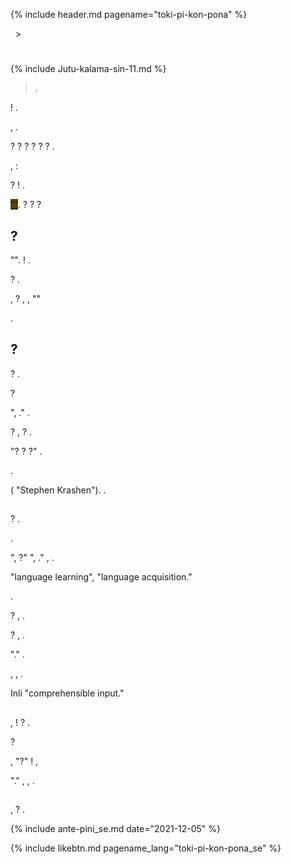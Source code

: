 {% include header.md pagename="toki-pi-kon-pona" %}



<span class="se">[<span style="background-color:#574500;"><i class='twa twa-house'></i></span>](https://joelthomastr.github.io/tokipona/README_se)&nbsp;&nbsp;>&nbsp;&nbsp;<i class='twa twa-page-facing-up'></i><i class='twa twa-backhand-index-pointing-down'></i></span>

# <span class="se"><i class='twa twa-speaking-head'></i><i class='twa twa-stop-button'></i><i class='twa twa-dashing-away'></i><i class='twa twa-thumbs-up'></i></span>

{% include Jutu-kalama-sin-11.md %}

> <span class="se"><i class='twa twa-speaker-low-volume'></i><i class='twa twa-wrapped-gift'></i><i class='twa twa-keycap'></i><i class='twa twa-raised-hand'></i><i class='twa twa-raised-hand'></i><i class='twa twa-index-pointing-up'></i><i class='twa twa-upwards-button'></i><i class='twa twa-backhand-index-pointing-left'></i><i class='twa twa-speaking-head'></i><i class='twa twa-fast-forward-button'></i><i class='twa twa-red-heart'></i><i class='twa twa-backhand-index-pointing-left'></i><i class="twa twa-minus-sign"></i><i class='twa twa-up-arrow'></i><i class='twa twa-upwards-button'></i><i class='twa twa-backhand-index-pointing-right'></i><i class='twa twa-flexed-biceps'></i><i class='twa twa-ear'></i><i class='twa twa-fast-forward-button'></i><i class='twa twa-speaking-head'></i><i class='twa twa-backhand-index-pointing-left'></i><i class='twa twa-round-pushpin'></i><i class='twa twa-framed-picture'></i><i class='twa twa-left-arrow-curving-right'></i><i class="twa twa-minus-sign"></i><i class='twa twa-page-facing-up'></i><i class='twa twa-backhand-index-pointing-down'></i><i class='twa twa-upwards-button'></i><i class='twa twa-backhand-index-pointing-right'></i><i class='twa twa-flexed-biceps'></i><i class='twa twa-eyes'></i><i class='twa twa-fast-forward-button'></i><i class='twa twa-framed-picture'></i><i class='twa twa-stop-button'></i><i class='twa twa-speaking-head'></i><i class='twa twa-backhand-index-pointing-left'></i><i class='twa twa-round-pushpin'></i><i class='twa twa-framed-picture'></i><i class='twa twa-left-arrow-curving-right'></i><i class='twa twa-backhand-index-pointing-down'></i><i class="twa twa-minus-sign"></i><i class='twa twa-backhand-index-pointing-left'></i><i class='twa twa-thumbs-up'></i><i class='twa twa-mouse-face'></i><i class='twa twa-fast-forward-button'></i><i class='twa twa-speaking-head'></i><i class='twa twa-collision'></i><i class='twa twa-backhand-index-pointing-left'></i>.</span>

<span class="se"><i class='twa twa-speaking-head'></i>! <i class='twa twa-backhand-index-pointing-left'></i><i class='twa twa-bust-in-silhouette'></i><i class='twa twa-input-symbols'></i><i class='twa twa-speaking-head'></i><i class='twa twa-plus-sign'></i><i class='twa twa-page-facing-up'></i><i class='twa twa-bow-and-arrow'></i><i class='twa twa-dashing-away'></i><i class='twa twa-two-hearts'></i><i class='twa twa-family'></i><i class='twa twa-down-arrow'></i><i class='twa twa-motorway'></i><i class='twa twa-input-symbols'></i><i class="twa twa-minus-sign"></i><i class='twa twa-backhand-index-pointing-left'></i><i class='twa twa-person-walking'></i><i class='twa twa-brain'></i><i class='twa twa-fast-forward-button'></i><i class='twa twa-speaking-head'></i><i class='twa twa-thumbs-up'></i><i class='twa twa-round-pushpin'></i><i class='twa twa-alarm-clock'></i><i class='twa twa-elephant'></i><i class="twa twa-minus-sign"></i><i class='twa twa-backhand-index-pointing-left'></i><i class='twa twa-unlocked'></i><i class='twa twa-fast-forward-button'></i><i class='twa twa-person-walking'></i><i class='twa twa-brain'></i><i class='twa twa-backhand-index-pointing-left'></i><i class='twa twa-round-pushpin'></i><i class='twa twa-alarm-clock'></i><i class='twa twa-hollow-red-circle'></i><i class='twa twa-chequered-flag'></i><i class='twa twa-raised-hand'></i><i class='twa twa-index-pointing-up'></i><i class='twa twa-yin-yang'></i><i class='twa twa-raised-hand'></i><i class='twa twa-victory-hand'></i><i class="twa twa-minus-sign"></i><i class='twa twa-backhand-index-pointing-left'></i><i class='twa twa-brain'></i><i class='twa twa-thumbs-up'></i><i class='twa twa-cross-mark'></i>.</span>

<span class="se"><i class='twa twa-speaking-head'></i><i class='twa twa-thumbs-up'></i><i class='twa twa-play-button'></i><i class='twa twa-thumbs-up'></i><i class='twa twa-left-arrow-curving-right'></i><i class='twa twa-backhand-index-pointing-left'></i><i class='twa twa-right-arrow-curving-left'></i><i class='twa twa-backhand-index-pointing-down'></i><i class="twa twa-division-sign"></i><i class='twa twa-backhand-index-pointing-left'></i><i class='twa twa-bust-in-silhouette'></i><i class='twa twa-stop-button'></i><i class='twa twa-shuffle-tracks-button'></i><i class='twa twa-speaking-head'></i><i class="twa twa-minus-sign"></i><i class='twa twa-shuffle-tracks-button'></i><i class='twa twa-speaking-head'></i><i class='twa twa-play-button'></i><i class='twa twa-backhand-index-pointing-down'></i><i class="twa twa-division-sign"></i><i class='twa twa-backhand-index-pointing-left'></i><i class='twa twa-eyes'></i><i class='twa twa-fast-forward-button'></i><i class='twa twa-page-facing-up'></i><i class='twa twa-keycap'></i><i class='twa twa-index-pointing-up'></i>, <i class='twa twa-backhand-index-pointing-left'></i><i class='twa twa-framed-picture'></i><i class='twa twa-fast-forward-button'></i><i class='twa twa-dashing-away'></i><i class='twa twa-stop-button'></i><i class='twa twa-page-facing-up'></i><i class='twa twa-keycap'></i><i class='twa twa-index-pointing-up'></i><i class='twa twa-round-pushpin'></i><i class='twa twa-page-facing-up'></i><i class='twa twa-keycap'></i><i class='twa twa-victory-hand'></i><i class='twa twa-wrench'></i><i class='twa twa-motorway'></i><i class='twa twa-speaking-head'></i><i class='twa twa-shuffle-tracks-button'></i><i class="twa twa-minus-sign"></i><i class='twa twa-backhand-index-pointing-down'></i><i class='twa twa-play-button'></i><i class='twa twa-raised-fist'></i><i class='twa twa-backhand-index-pointing-left'></i><i class="twa twa-minus-sign"></i><i class='twa twa-raised-fist'></i><i class='twa twa-backhand-index-pointing-down'></i><i class='twa twa-play-button'></i><i class='twa twa-thumbs-up'></i><i class='twa twa-open-hands'></i><i class='twa twa-left-arrow-curving-right'></i><i class='twa twa-backhand-index-pointing-left'></i>.</span>

<span class="se"><i class='twa twa-shuffle-tracks-button'></i><i class='twa twa-upwards-button'></i><i class='twa twa-brain'></i><i class='twa twa-speaking-head'></i><i class='twa twa-play-button'></i><i class='twa twa-thumbs-up'></i><i class='twa twa-open-hands'></i><i class='twa twa-left-arrow-curving-right'></i><i class='twa twa-backhand-index-pointing-left'></i><i class="twa twa-minus-sign"></i><i class='twa twa-backhand-index-pointing-left'></i><i class='twa twa-thought-balloon'></i><i class='twa twa-person-walking'></i><i class='twa twa-brain'></i><i class='twa twa-fast-forward-button'></i><i class='twa twa-backhand-index-pointing-down'></i><i class="twa twa-division-sign"></i><i class='twa twa-question-mark'></i><i class='twa twa-upwards-button'></i><i class='twa twa-speech-balloon'></i><i class='twa twa-play-button'></i><i class='twa twa-flexed-biceps'></i><i class='twa twa-outbox-tray'></i><i class='twa twa-fast-forward-button'></i><i class='twa twa-dashing-away'></i>? <i class='twa twa-right-arrow-curving-left'></i><i class='twa twa-question-mark'></i><i class='twa twa-upwards-button'></i><i class='twa twa-speaker-low-volume'></i><i class='twa twa-stop-button'></i><i class='twa twa-mouth'></i><i class='twa twa-backhand-index-pointing-left'></i><i class='twa twa-play-button'></i><i class='twa twa-flexed-biceps'></i><i class='twa twa-outbox-tray'></i><i class='twa twa-fast-forward-button'></i><i class='twa twa-red-heart'></i><i class='twa twa-backhand-index-pointing-left'></i><i class='twa twa-left-arrow-curving-right'></i><i class='twa twa-red-heart'></i><i class='twa twa-backhand-index-pointing-right'></i>? <i class='twa twa-brain'></i><i class='twa twa-play-button'></i><i class='twa twa-question-mark'></i>? <i class='twa twa-brain'></i><i class='twa twa-question-mark'></i><i class='twa twa-play-button'></i><i class='twa twa-round-pushpin'></i><i class='twa twa-record-button'></i><i class='twa twa-speech-balloon'></i>? <i class='twa twa-face-without-mouth'></i><i class='twa twa-bust-in-silhouette'></i><i class='twa twa-play-button'></i><i class='twa twa-brain'></i><i class='twa twa-fast-forward-button'></i><i class='twa twa-motorway'></i><i class='twa twa-speaking-head'></i><i class='twa twa-right-arrow-curving-left'></i><i class='twa twa-question-mark'></i>? <i class='twa twa-face-without-mouth'></i><i class='twa twa-bust-in-silhouette'></i><i class='twa twa-play-button'></i><i class='twa twa-person-walking'></i><i class='twa twa-brain'></i><i class='twa twa-fast-forward-button'></i><i class='twa twa-motorway'></i><i class='twa twa-speaking-head'></i><i class='twa twa-wrapped-gift'></i><i class='twa twa-wrench'></i><i class='twa twa-motorway'></i><i class='twa twa-question-mark'></i>? <i class='twa twa-infinity'></i><i class='twa twa-backhand-index-pointing-down'></i><i class='twa twa-play-button'></i><i class='twa twa-thought-balloon'></i><i class='twa twa-brain'></i><i class='twa twa-elephant'></i><i class='twa twa-left-arrow-curving-right'></i><i class='twa twa-backhand-index-pointing-left'></i><i class="twa twa-minus-sign"></i><i class='twa twa-backhand-index-pointing-left'></i><i class='twa twa-red-heart'></i><i class='twa twa-thumbs-up'></i><i class='twa twa-right-arrow-curving-left'></i><i class='twa twa-bow-and-arrow'></i><i class='twa twa-brain'></i><i class='twa twa-backhand-index-pointing-down'></i>.</span>

<span class="se"><i class='twa twa-backhand-index-pointing-left'></i><i class='twa twa-wrench'></i><i class='twa twa-speaking-head'></i><i class='twa twa-thumbs-up'></i><i class='twa twa-stop-button'></i><i class='twa twa-page-facing-up'></i><i class='twa twa-open-book'></i><i class="twa twa-minus-sign"></i><i class='twa twa-backhand-index-pointing-down'></i><i class='twa twa-play-button'></i><i class='twa twa-motorway'></i><i class='twa twa-backhand-index-pointing-left'></i><i class='twa twa-stop-button'></i><i class='twa twa-speaking-head'></i><i class='twa twa-thumbs-up'></i>, <i class='twa twa-thinking-face'></i><i class='twa twa-motorway'></i><i class='twa twa-shuffle-tracks-button'></i><i class='twa twa-play-button'></i><i class='twa twa-thumbs-down'></i><i class='twa twa-cross-mark'></i><i class='twa twa-left-arrow-curving-right'></i><i class='twa twa-backhand-index-pointing-left'></i><i class="twa twa-minus-sign"></i><i class='twa twa-backhand-index-pointing-left'></i><i class='twa twa-wrench'></i><i class='twa twa-motorway'></i><i class='twa twa-stop-button'></i><i class='twa twa-page-facing-up'></i><i class='twa twa-open-book'></i><i class='twa twa-right-arrow-curving-left'></i><i class='twa twa-spiral-shell'></i><i class='twa twa-victory-hand'></i>:</span>

<span class="se"><i class='twa twa-keycap'></i><i class='twa twa-index-pointing-up'></i><i class='twa twa-upwards-button'></i><i class='twa twa-backhand-index-pointing-left'></i><i class='twa twa-thought-balloon'></i><i class='twa twa-fast-forward-button'></i><i class='twa twa-backhand-index-pointing-down'></i><i class="twa twa-division-sign"></i><i class='twa twa-bust-in-silhouette'></i><i class='twa twa-infinity'></i><i class='twa twa-play-button'></i><i class='twa twa-brain'></i><i class='twa twa-fast-forward-button'></i><i class='twa twa-dashing-away'></i><i class='twa twa-stop-button'></i><i class='twa twa-speaking-head'></i><i class='twa twa-backhand-index-pointing-left'></i><i class="twa twa-minus-sign"></i><i class='twa twa-keycap'></i><i class='twa twa-victory-hand'></i><i class='twa twa-upwards-button'></i><i class='twa twa-speaking-head'></i><i class='twa twa-thumbs-up'></i><i class='twa twa-play-button'></i><i class='twa twa-wrench'></i><i class='twa twa-speech-balloon'></i><i class='twa twa-stop-button'></i><i class='twa twa-open-hands'></i><i class='twa twa-mouse-face'></i><i class="twa twa-minus-sign"></i><i class='twa twa-backhand-index-pointing-left'></i><i class='twa twa-wrench'></i><i class='twa twa-speaking-head'></i><i class='twa twa-thumbs-up'></i><i class='twa twa-left-arrow-curving-right'></i><i class='twa twa-bow-and-arrow'></i><i class='twa twa-brain'></i><i class='twa twa-backhand-index-pointing-down'></i><i class="twa twa-division-sign"></i><i class='twa twa-motorway'></i><i class='twa twa-speaking-head'></i><i class='twa twa-play-button'></i><i class='twa twa-wrench'></i><i class='twa twa-speech-balloon'></i><i class='twa twa-stop-button'></i><i class='twa twa-open-hands'></i><i class='twa twa-mouse-face'></i><i class='twa twa-upwards-button'></i><i class='twa twa-question-mark'></i><i class='twa twa-play-button'></i><i class='twa twa-round-pushpin'></i>? <i class='twa twa-thought-balloon'></i><i class='twa twa-brain'></i><i class='twa twa-backhand-index-pointing-down'></i><i class='twa twa-upwards-button'></i><i class='twa twa-speech-balloon'></i><i class='twa twa-wrapped-gift'></i><i class='twa twa-play-button'></i><i class='twa twa-thought-balloon'></i><i class='twa twa-cross-mark'></i><i class="twa twa-minus-sign"></i><i class='twa twa-speech-balloon'></i><i class='twa twa-wrapped-gift'></i><i class='twa twa-play-button'></i><i class='twa twa-thumbs-down'></i><i class='twa twa-left-arrow-curving-right'></i><i class='twa twa-thought-balloon'></i><i class='twa twa-backhand-index-pointing-down'></i><i class="twa twa-minus-sign"></i><i class='twa twa-backhand-index-pointing-left'></i><i class='twa twa-thought-balloon'></i><i class='twa twa-wrench'></i><i class='twa twa-speech-balloon'></i><i class='twa twa-stop-button'></i><i class='twa twa-open-hands'></i><i class='twa twa-mouse-face'></i><i class='twa twa-left-arrow-curving-right'></i><i class='twa twa-outbox-tray'></i><i class='twa twa-brain'></i>! <i class='twa twa-thinking-face'></i><i class='twa twa-round-pushpin'></i><i class='twa twa-upwards-button'></i><i class='twa twa-speech-balloon'></i><i class='twa twa-wrapped-gift'></i><i class='twa twa-play-button'></i><i class='twa twa-thumbs-down'></i><i class='twa twa-cross-mark'></i><i class='twa twa-left-arrow-curving-right'></i><i class='twa twa-backhand-index-pointing-left'></i><i class="twa twa-minus-sign"></i><i class='twa twa-backhand-index-pointing-down'></i><i class='twa twa-thinking-face'></i><i class='twa twa-play-button'></i><i class='twa twa-round-pushpin'></i><i class="twa twa-division-sign"></i><i class='twa twa-motorway'></i><i class='twa twa-stop-button'></i><i class='twa twa-thought-balloon'></i><i class='twa twa-brain'></i><i class='twa twa-backhand-index-pointing-left'></i><i class='twa twa-upwards-button'></i><i class='twa twa-backhand-index-pointing-left'></i><i class='twa twa-thought-balloon'></i><i class='twa twa-cross-mark'></i><i class='twa twa-wrench'></i><i class='twa twa-speech-balloon'></i><i class='twa twa-wrapped-gift'></i>.</span>

<span class="se"><i class='twa twa-alarm-clock'></i><i class='twa twa-backhand-index-pointing-down'></i><i class='twa twa-upwards-button'></i><i class='twa twa-backhand-index-pointing-left'></i><i class='twa twa-thought-balloon'></i><i class='twa twa-speaking-head'></i><i class='twa twa-fast-forward-button'></i><i class='twa twa-backhand-index-pointing-down'></i><i class='twa twa-left-arrow-curving-right'></i><i class='twa twa-backhand-index-pointing-right'></i><i class="twa twa-division-sign"></i><i class='twa twa-backhand-index-pointing-left'></i><i class='twa twa-raised-fist'></i><i class='twa twa-fast-forward-button'></i><i class='twa twa-busts-in-silhouette'></i><i class='twa twa-stop-button'></i><i class='twa twa-framed-picture'></i><i class='twa twa-left-arrow-curving-right'></i><i class='twa twa-round-pushpin'></i><i class='twa twa-desert-island'></i><i class='twa twa-palm-tree'></i><i class="twa twa-minus-sign"></i><i class='twa twa-flexed-biceps'></i><i class='twa twa-upwards-button'></i><i class='twa twa-backhand-index-pointing-right'></i><i class='twa twa-eyes'></i><i class='twa twa-fast-forward-button'></i><i class='twa twa-framed-picture'></i><i class='twa twa-left-arrow-curving-right'></i><i class='twa twa-backhand-index-pointing-down'></i><i class="twa twa-minus-sign"></i><i class='twa twa-speech-balloon'></i><i class='twa twa-backhand-index-pointing-up'></i><i class='twa twa-play-button'></i> [<span style="background-color:#574500;">"<i class='twa twa-speaking-head'></i><i class='twa twa-mouse-face'></i><i class='twa twa-round-pushpin'></i><i class='twa twa-desert-island'></i><i class='twa twa-palm-tree'></i>"</span>](https://joelthomastr.github.io/tokipona/toki-lili-lon-ma-kasi_se). <i class='twa twa-backhand-index-pointing-left'></i><i class='twa twa-thought-balloon'></i><i class='twa twa-speaking-head'></i><i class='twa twa-fast-forward-button'></i><i class='twa twa-backhand-index-pointing-down'></i><i class='twa twa-left-arrow-curving-right'></i><i class='twa twa-backhand-index-pointing-right'></i><i class="twa twa-division-sign"></i><i class='twa twa-backhand-index-pointing-left'></i><i class='twa twa-raised-fist'></i><i class='twa twa-fast-forward-button'></i><i class='twa twa-framed-picture'></i><i class='twa twa-left-arrow-curving-right'></i><i class='twa twa-backhand-index-pointing-down'></i><i class='twa twa-right-arrow-curving-left'></i><i class='twa twa-question-mark'></i>? <i class='twa twa-backhand-index-pointing-left'></i><i class='twa twa-wrench'></i><i class='twa twa-motorway'></i><i class='twa twa-question-mark'></i><i class='twa twa-round-pushpin'></i><i class='twa twa-framed-picture'></i><i class='twa twa-left-arrow-curving-right'></i><i class='twa twa-backhand-index-pointing-down'></i>? <i class='twa twa-backhand-index-pointing-right'></i><i class='twa twa-flexed-biceps'></i><i class='twa twa-raised-fist'></i><i class='twa twa-fast-forward-button'></i><i class='twa twa-framed-picture'></i><i class='twa twa-left-arrow-curving-right'></i><i class='twa twa-balance-scale'></i><i class='twa twa-framed-picture'></i><i class='twa twa-left-arrow-curving-right'></i><i class='twa twa-backhand-index-pointing-left'></i><i class='twa twa-wrench'></i><i class='twa twa-motorway'></i><i class='twa twa-question-mark'></i>?</span>

## <span class="se"><i class='twa twa-framed-picture'></i><i class='twa twa-left-arrow-curving-right'></i><i class='twa twa-backhand-index-pointing-left'></i><i class='twa twa-play-button'></i><i class='twa twa-wrench'></i><i class='twa twa-motorway'></i><i class='twa twa-question-mark'></i>?</span>

<span class="se"><i class='twa twa-backhand-index-pointing-right'></i><i class='twa twa-flexed-biceps'></i><i class='twa twa-eyes'></i><i class='twa twa-fast-forward-button'></i><i class='twa twa-busts-in-silhouette'></i><i class='twa twa-stop-button'></i><i class='twa twa-framed-picture'></i><i class='twa twa-left-arrow-curving-right'></i><i class='twa twa-backhand-index-pointing-left'></i><i class='twa twa-round-pushpin'></i><i class='twa twa-desert-island'></i><i class='twa twa-input-symbols'></i><i class='twa twa-bust-in-silhouette'></i><i class='twa twa-crossed-swords'></i><i class='twa twa-droplet'></i><i class='twa twa-mouth'></i><i class='twa twa-input-symbols'></i><i class="twa twa-minus-sign"></i><i class='twa twa-speech-balloon'></i><i class='twa twa-busts-in-silhouette'></i><i class='twa twa-play-button'></i> "<i class='twa twa-speaking-head'></i><i class='twa twa-mouse-face'></i><i class='twa twa-round-pushpin'></i><i class='twa twa-desert-island'></i><i class='twa twa-palm-tree'></i>". <i class='twa twa-framed-picture'></i><i class='twa twa-left-arrow-curving-right'></i><i class='twa twa-mouse-face'></i><i class='twa twa-open-hands'></i><i class='twa twa-play-button'></i><i class='twa twa-round-pushpin'></i><i class='twa twa-busts-in-silhouette'></i><i class='twa twa-backhand-index-pointing-down'></i><i class="twa twa-minus-sign"></i><i class='twa twa-backhand-index-pointing-right'></i><i class='twa twa-flexed-biceps'></i><i class='twa twa-eyes'></i><i class='twa twa-fast-forward-button'></i><i class='twa twa-framed-picture'></i><i class='twa twa-infinity'></i><i class='twa twa-backhand-index-pointing-down'></i><i class='twa twa-round-pushpin'></i><i class='twa twa-alarm-clock'></i><i class='twa twa-mouse-face'></i><i class="twa twa-minus-sign"></i><i class='twa twa-gear'></i><i class='twa twa-alarm-clock'></i><i class='twa twa-upwards-button'></i><i class='twa twa-backhand-index-pointing-right'></i><i class='twa twa-wrench'></i><i class='twa twa-alarm-clock'></i><i class='twa twa-mouse-face'></i><i class='twa twa-stop-button'></i><i class='twa twa-open-hands'></i><i class='twa twa-backhand-index-pointing-down'></i><i class="twa twa-division-sign"></i><i class='twa twa-open-hands'></i><i class='twa twa-raised-hand'></i><i class='twa twa-raised-hand'></i><i class='twa twa-yin-yang'></i><i class='twa twa-spiral-shell'></i><i class='twa twa-balance-scale'></i><i class='twa twa-backhand-index-pointing-down'></i><i class="twa twa-minus-sign"></i><i class='twa twa-backhand-index-pointing-down'></i><i class='twa twa-play-button'></i><i class='twa twa-alarm-clock'></i><i class='twa twa-mouse-face'></i><i class='twa twa-exclamation-mark'></i>! <i class='twa twa-alarm-clock'></i><i class='twa twa-mouse-face'></i><i class='twa twa-backhand-index-pointing-down'></i><i class='twa twa-upwards-button'></i><i class='twa twa-backhand-index-pointing-right'></i><i class='twa twa-flexed-biceps'></i><i class='twa twa-eyes'></i><i class='twa twa-fast-forward-button'></i><i class='twa twa-framed-picture'></i><i class='twa twa-left-arrow-curving-right'></i><i class='twa twa-infinity'></i><i class='twa twa-stop-button'></i><i class='twa twa-busts-in-silhouette'></i><i class='twa twa-backhand-index-pointing-down'></i>.</span>

<span class="se"><i class='twa twa-framed-picture'></i><i class='twa twa-left-arrow-curving-right'></i><i class='twa twa-backhand-index-pointing-down'></i><i class='twa twa-upwards-button'></i><i class='twa twa-backhand-index-pointing-left'></i><i class='twa twa-outbox-tray'></i><i class='twa twa-fast-forward-button'></i><i class='twa twa-eyes'></i><i class='twa twa-backhand-index-pointing-down'></i><i class='twa twa-left-arrow-curving-right'></i><i class='twa twa-backhand-index-pointing-right'></i><i class="twa twa-division-sign"></i><i class='twa twa-question-mark'></i><i class='twa twa-play-button'></i><i class='twa twa-round-pushpin'></i><i class='twa twa-desert-island'></i><i class='twa twa-palm-tree'></i>? <i class='twa twa-backhand-index-pointing-right'></i><i class='twa twa-eyes'></i><i class='twa twa-fast-forward-button'></i><i class='twa twa-palm-tree'></i><i class='twa twa-elephant'></i><i class='twa twa-fast-forward-button'></i><i class='twa twa-droplet'></i><i class='twa twa-elephant'></i><i class="twa twa-minus-sign"></i><i class='twa twa-backhand-index-pointing-left'></i><i class='twa twa-raised-fist'></i><i class='twa twa-fast-forward-button'></i><i class='twa twa-framed-picture'></i><i class='twa twa-left-arrow-curving-right'></i><i class='twa twa-backhand-index-pointing-down'></i><i class='twa twa-round-pushpin'></i><i class='twa twa-alarm-clock'></i><i class='twa twa-chequered-flag'></i><i class="twa twa-minus-sign"></i><i class='twa twa-alarm-clock'></i><i class='twa twa-backhand-index-pointing-down'></i><i class='twa twa-upwards-button'></i><i class='twa twa-rainbow'></i><i class='twa twa-stop-button'></i><i class='twa twa-page-facing-up'></i><i class='twa twa-palm-tree'></i><i class='twa twa-play-button'></i><i class='twa twa-shuffle-tracks-button'></i><i class='twa twa-play-button'></i><i class='twa twa-person-walking'></i><i class='twa twa-yellow-heart'></i><i class='twa twa-play-button'></i><i class='twa twa-person-walking'></i><i class='twa twa-red-circle'></i><i class="twa twa-minus-sign"></i><i class='twa twa-infinity'></i><i class='twa twa-play-button'></i><i class='twa twa-thumbs-up'></i><i class='twa twa-eyes'></i><i class='twa twa-exclamation-mark'></i><i class="twa twa-minus-sign"></i><i class='twa twa-framed-picture'></i><i class='twa twa-left-arrow-curving-right'></i><i class='twa twa-upwards-button'></i><i class='twa twa-backhand-index-pointing-left'></i><i class='twa twa-speaking-head'></i><i class='twa twa-fast-forward-button'></i><i class='twa twa-infinity'></i><i class='twa twa-backhand-index-pointing-down'></i><i class='twa twa-wrench'></i><i class='twa twa-speaking-head'></i><i class='twa twa-thumbs-up'></i>.</span>

<span class="se"><i class='twa twa-spiral-shell'></i><i class='twa twa-shuffle-tracks-button'></i><i class='twa twa-stop-button'></i><i class='twa twa-framed-picture'></i><i class='twa twa-left-arrow-curving-right'></i><i class='twa twa-backhand-index-pointing-down'></i><i class='twa twa-play-button'></i><i class='twa twa-backhand-index-pointing-down'></i><i class="twa twa-division-sign"></i><i class='twa twa-backhand-index-pointing-left'></i><i class='twa twa-speaking-head'></i><i class='twa twa-wrench'></i><i class='twa twa-speaking-head'></i><i class='twa twa-thumbs-up'></i>, <i class='twa twa-thinking-face'></i><i class='twa twa-backhand-index-pointing-right'></i><i class='twa twa-brain'></i><i class='twa twa-cross-mark'></i><i class='twa twa-fast-forward-button'></i><i class='twa twa-speaking-head'></i><i class='twa twa-thumbs-up'></i><i class='twa twa-upwards-button'></i><i class='twa twa-backhand-index-pointing-right'></i><i class='twa twa-flexed-biceps'></i><i class='twa twa-brain'></i><i class='twa twa-fast-forward-button'></i><i class='twa twa-dashing-away'></i><i class='twa twa-stop-button'></i><i class='twa twa-speaking-head'></i><i class='twa twa-backhand-index-pointing-left'></i><i class="twa twa-minus-sign"></i><i class='twa twa-backhand-index-pointing-down'></i><i class='twa twa-play-button'></i><i class='twa twa-right-arrow-curving-left'></i><i class='twa twa-question-mark'></i>? <i class='twa twa-backhand-index-pointing-down'></i><i class='twa twa-play-button'></i><i class='twa twa-right-arrow-curving-left'></i><i class='twa twa-backhand-index-pointing-down'></i><i class="twa twa-division-sign"></i><i class='twa twa-backhand-index-pointing-left'></i><i class='twa twa-outbox-tray'></i><i class='twa twa-fast-forward-button'></i><i class='twa twa-framed-picture'></i><i class='twa twa-mouse-face'></i><i class='twa twa-round-pushpin'></i><i class='twa twa-right-arrow'></i><i class='twa twa-stop-button'></i><i class='twa twa-framed-picture'></i><i class='twa twa-left-arrow-curving-right'></i><i class="twa twa-minus-sign"></i><i class='twa twa-backhand-index-pointing-left'></i><i class='twa twa-wrench'></i><i class='twa twa-framed-picture'></i><i class='twa twa-mouse-face'></i><i class='twa twa-open-hands'></i>, <i class='twa twa-backhand-index-pointing-left'></i><i class='twa twa-waving-hand'></i><i class='twa twa-speaking-head'></i><i class='twa twa-fast-forward-button'></i><i class='twa twa-framed-picture'></i><i class='twa twa-mouse-face'></i><i class='twa twa-index-pointing-up'></i><i class="twa twa-division-sign"></i><i class='twa twa-backhand-index-pointing-left'></i><i class='twa twa-speaking-head'></i><i class='twa twa-fast-forward-button'></i><i class='twa twa-droplet'></i><i class='twa twa-wrench'></i><i class='twa twa-speaking-head'></i><i class='twa twa-thumbs-up'></i><i class='twa twa-upwards-button'></i>, <i class='twa twa-backhand-index-pointing-right'></i><i class='twa twa-eyes'></i><i class='twa twa-fast-forward-button'></i><i class='twa twa-framed-picture'></i><i class='twa twa-droplet'></i><i class='twa twa-round-pushpin'></i><i class='twa twa-right-arrow'></i><i class='twa twa-stop-button'></i><i class='twa twa-framed-picture'></i><i class='twa twa-left-arrow-curving-right'></i><i class="twa twa-minus-sign"></i><i class='twa twa-backhand-index-pointing-down'></i><i class='twa twa-upwards-button'></i><i class='twa twa-backhand-index-pointing-right'></i><i class='twa twa-thought-balloon'></i><i class='twa twa-cross-mark'></i><i class='twa twa-brain'></i><i class='twa twa-fast-forward-button'></i><i class='twa twa-speech-balloon'></i> "<i class='twa twa-droplet'></i>" <i class='twa twa-stop-button'></i><i class='twa twa-speaking-head'></i><i class='twa twa-thumbs-up'></i><i class="twa twa-minus-sign"></i><i class='twa twa-backhand-index-pointing-right'></i><i class='twa twa-brain'></i><i class='twa twa-yin-yang'></i><i class='twa twa-brain'></i><i class='twa twa-cross-mark'></i><i class='twa twa-fast-forward-button'></i><i class='twa twa-speech-balloon'></i><i class='twa twa-droplet'></i><i class='twa twa-upwards-button'></i><i class='twa twa-backhand-index-pointing-right'></i><i class='twa twa-brain'></i><i class='twa twa-fast-forward-button'></i><i class='twa twa-backhand-index-pointing-down'></i><i class="twa twa-division-sign"></i><i class='twa twa-backhand-index-pointing-left'></i><i class='twa twa-speaking-head'></i><i class='twa twa-fast-forward-button'></i><i class='twa twa-droplet'></i><i class="twa twa-minus-sign"></i>   </span>

<span class="se"><i class='twa twa-flexed-biceps'></i><i class='twa twa-upwards-button'></i><i class='twa twa-framed-picture'></i><i class='twa twa-left-arrow-curving-right'></i><i class='twa twa-backhand-index-pointing-left'></i><i class='twa twa-play-button'></i><i class='twa twa-grinning-face-with-big-eyes'></i><i class='twa twa-open-hands'></i><i class='twa twa-left-arrow-curving-right'></i><i class='twa twa-backhand-index-pointing-right'></i><i class='twa twa-yin-yang'></i><i class='twa twa-lollipop'></i><i class='twa twa-eyes'></i><i class='twa twa-left-arrow-curving-right'></i><i class='twa twa-backhand-index-pointing-right'></i><i class="twa twa-minus-sign"></i><i class='twa twa-thinking-face'></i><i class='twa twa-backhand-index-pointing-down'></i><i class='twa twa-play-button'></i><i class='twa twa-motorway'></i><i class='twa twa-elephant'></i><i class='twa twa-stop-button'></i><i class='twa twa-outbox-tray'></i><i class='twa twa-brain'></i><i class='twa twa-stop-button'></i><i class='twa twa-motorway'></i><i class='twa twa-speaking-head'></i><i class='twa twa-wrapped-gift'></i><i class="twa twa-division-sign"></i><i class='twa twa-speaking-head'></i><i class='twa twa-stop-button'></i><i class='twa twa-dashing-away'></i><i class='twa twa-thumbs-up'></i>.</span>

## <span class="se"><i class='twa twa-bust-in-silhouette'></i><i class='twa twa-play-button'></i><i class='twa twa-person-walking'></i><i class='twa twa-brain'></i><i class='twa twa-fast-forward-button'></i><i class='twa twa-motorway'></i><i class='twa twa-speaking-head'></i><i class='twa twa-wrench'></i><i class='twa twa-motorway'></i><i class='twa twa-question-mark'></i>?</span>

<span class="se"><i class='twa twa-speaking-head'></i><i class='twa twa-stop-button'></i><i class='twa twa-dashing-away'></i><i class='twa twa-thumbs-up'></i><i class='twa twa-play-button'></i><i class='twa twa-question-mark'></i>? <i class='twa twa-backhand-index-pointing-left'></i><i class='twa twa-waving-hand'></i><i class='twa twa-unlocked'></i><i class='twa twa-round-pushpin'></i><i class='twa twa-unlocked'></i>.</span>

<span class="se"><i class='twa twa-bust-in-silhouette'></i><i class='twa twa-play-button'></i><i class='twa twa-thought-balloon'></i><i class='twa twa-person-walking'></i><i class='twa twa-brain'></i><i class='twa twa-fast-forward-button'></i><i class='twa twa-motorway'></i><i class='twa twa-speaking-head'></i><i class='twa twa-wrapped-gift'></i><i class='twa twa-balance-scale'></i><i class='twa twa-speaking-head'></i><i class='twa twa-input-symbols'></i><i class='twa twa-gear'></i><i class='twa twa-motorway'></i><i class='twa twa-play-button'></i><i class='twa twa-gear'></i><i class='twa twa-input-symbols'></i><i class='twa twa-yin-yang'></i><i class='twa twa-speaking-head'></i><i class='twa twa-input-symbols'></i><i class='twa twa-face-without-mouth'></i><i class='twa twa-unlocked'></i><i class='twa twa-elephant'></i><i class='twa twa-gear'></i><i class='twa twa-input-symbols'></i><i class='twa twa-yin-yang'></i><i class='twa twa-speaking-head'></i><i class='twa twa-input-symbols'></i><i class='twa twa-brain'></i><i class='twa twa-waving-hand'></i><i class='twa twa-backhand-index-pointing-down'></i><i class='twa twa-dashing-away'></i><i class='twa twa-waving-hand'></i><i class='twa twa-input-symbols'></i><i class='twa twa-yin-yang'></i><i class='twa twa-speaking-head'></i><i class='twa twa-thumbs-up'></i><i class='twa twa-upwards-button'></i><i class='twa twa-bust-in-silhouette'></i><i class='twa twa-play-button'></i><i class='twa twa-thought-balloon'></i><i class='twa twa-wrench'></i><i class='twa twa-motorway'></i><i class='twa twa-question-mark'></i>?</span>

<span class="se"><i class='twa twa-alarm-clock'></i><i class='twa twa-chequered-flag'></i><i class='twa twa-upwards-button'></i><i class='twa twa-alarm-clock'></i><i class='twa twa-elephant'></i><i class='twa twa-upwards-button'></i><i class='twa twa-bust-in-silhouette'></i><i class='twa twa-open-hands'></i><i class='twa twa-play-button'></i><i class='twa twa-wrench'></i><i class='twa twa-motorway'></i><i class='twa twa-balance-scale'></i><i class='twa twa-backhand-index-pointing-down'></i><i class="twa twa-division-sign"></i><i class='twa twa-bust-in-silhouette'></i><i class='twa twa-play-button'></i><i class='twa twa-eyes'></i><i class='twa twa-fast-forward-button'></i><i class='twa twa-page-facing-up'></i><i class='twa twa-stop-button'></i><i class='twa twa-motorway'></i><i class='twa twa-speaking-head'></i><i class='twa twa-wrapped-gift'></i><i class="twa twa-minus-sign"></i><i class='twa twa-page-facing-up'></i><i class='twa twa-play-button'></i><i class='twa twa-outbox-tray'></i><i class='twa twa-fast-forward-button'></i><i class='twa twa-brain'></i><i class='twa twa-stop-button'></i><i class='twa twa-motorway'></i><i class='twa twa-speaking-head'></i><i class="twa twa-minus-sign"></i> "<i class='twa twa-speech-balloon'></i><i class='twa twa-backhand-index-pointing-down'></i><i class='twa twa-play-button'></i><i class='twa twa-balance-scale'></i><i class='twa twa-speech-balloon'></i><i class='twa twa-backhand-index-pointing-down'></i><i class='twa twa-stop-button'></i><i class='twa twa-speaking-head'></i><i class='twa twa-backhand-index-pointing-right'></i><i class="twa twa-minus-sign"></i><i class='twa twa-speech-balloon'></i><i class='twa twa-backhand-index-pointing-down'></i><i class='twa twa-play-button'></i><i class='twa twa-balance-scale'></i><i class='twa twa-speech-balloon'></i><i class='twa twa-backhand-index-pointing-down'></i><i class='twa twa-stop-button'></i><i class='twa twa-speaking-head'></i><i class='twa twa-backhand-index-pointing-right'></i><i class="twa twa-minus-sign"></i><i class='twa twa-backhand-index-pointing-right'></i><i class='twa twa-wrench'></i><i class='twa twa-speech-balloon'></i><i class='twa twa-upwards-button'></i><i class='twa twa-waving-hand'></i><i class='twa twa-wrench'></i><i class='twa twa-speech-balloon'></i><i class='twa twa-backhand-index-pointing-down'></i><i class='twa twa-round-pushpin'></i><i class='twa twa-unlocked'></i>, <i class='twa twa-chequered-flag'></i><i class='twa twa-upwards-button'></i><i class='twa twa-waving-hand'></i><i class='twa twa-wrench'></i><i class='twa twa-speech-balloon'></i><i class='twa twa-backhand-index-pointing-down'></i>." <i class='twa twa-page-facing-up'></i><i class='twa twa-play-button'></i><i class='twa twa-outbox-tray'></i><i class='twa twa-fast-forward-button'></i><i class='twa twa-brain'></i><i class='twa twa-backhand-index-pointing-down'></i><i class='twa twa-stop-button'></i><i class='twa twa-motorway'></i><i class='twa twa-speaking-head'></i><i class='twa twa-wrapped-gift'></i><i class='twa twa-left-arrow-curving-right'></i><i class='twa twa-backhand-index-pointing-right'></i><i class="twa twa-minus-sign"></i><i class='twa twa-bust-in-silhouette'></i><i class='twa twa-play-button'></i><i class='twa twa-wrench'></i><i class='twa twa-alarm-clock'></i><i class='twa twa-open-hands'></i><i class='twa twa-play-button'></i><i class='twa twa-wrench'></i><i class='twa twa-high-voltage'></i><i class='twa twa-face-without-mouth'></i><i class='twa twa-open-hands'></i><i class='twa twa-left-arrow-curving-right'></i><i class='twa twa-backhand-index-pointing-down'></i><i class="twa twa-division-sign"></i><i class='twa twa-backhand-index-pointing-up'></i><i class='twa twa-play-button'></i><i class='twa twa-person-walking'></i><i class='twa twa-brain'></i><i class='twa twa-thumbs-up'></i><i class='twa twa-fast-forward-button'></i><i class='twa twa-brain'></i><i class='twa twa-infinity'></i><i class='twa twa-stop-button'></i><i class='twa twa-page-facing-up'></i><i class='twa twa-backhand-index-pointing-down'></i>.</span>

<span class="se"><i class='twa twa-bust-in-silhouette'></i><i class='twa twa-play-button'></i><i class='twa twa-flexed-biceps'></i><i class='twa twa-person-walking'></i><i class='twa twa-brain'></i><i class='twa twa-fast-forward-button'></i><i class='twa twa-motorway'></i><i class='twa twa-speaking-head'></i><i class='twa twa-wrench'></i><i class='twa twa-motorway'></i><i class='twa twa-backhand-index-pointing-down'></i><i class='twa twa-yin-yang'></i><i class='twa twa-question-mark'></i>? <i class='twa twa-round-pushpin'></i>, <i class='twa twa-thinking-face'></i><i class='twa twa-motorway'></i><i class='twa twa-stop-button'></i><i class='twa twa-brain'></i><i class='twa twa-backhand-index-pointing-down'></i><i class='twa twa-play-button'></i><i class='twa twa-flexed-biceps'></i><i class='twa twa-thumbs-down'></i><i class='twa twa-left-arrow-curving-right'></i><i class='twa twa-thought-balloon'></i><i class="twa twa-minus-sign"></i><i class='twa twa-bust-in-silhouette'></i><i class='twa twa-play-button'></i><i class='twa twa-person-walking'></i><i class='twa twa-brain'></i><i class='twa twa-fast-forward-button'></i><i class='twa twa-motorway'></i><i class='twa twa-speaking-head'></i><i class='twa twa-upwards-button'></i><i class='twa twa-backhand-index-pointing-up'></i><i class='twa twa-play-button'></i><i class='twa twa-thought-balloon'></i><i class='twa twa-fast-forward-button'></i><i class='twa twa-question-mark'></i>? <i class='twa twa-backhand-index-pointing-up'></i><i class='twa twa-play-button'></i><i class='twa twa-thought-balloon'></i><i class='twa twa-fast-forward-button'></i><i class='twa twa-backhand-index-pointing-down'></i><i class="twa twa-division-sign"></i><i class='twa twa-backhand-index-pointing-up'></i><i class='twa twa-play-button'></i><i class='twa twa-wrench'></i><i class='twa twa-motorway'></i><i class='twa twa-speaking-head'></i><i class='twa twa-wrench'></i><i class='twa twa-cross-mark'></i><i class='twa twa-alarm-clock'></i><i class='twa twa-open-hands'></i><i class='twa twa-wrench'></i><i class='twa twa-cross-mark'></i><i class='twa twa-high-voltage'></i><i class='twa twa-face-without-mouth'></i><i class="twa twa-minus-sign"></i><i class='twa twa-backhand-index-pointing-up'></i><i class='twa twa-play-button'></i><i class='twa twa-thought-balloon'></i><i class='twa twa-fast-forward-button'></i><i class='twa twa-backhand-index-pointing-down'></i><i class="twa twa-division-sign"></i><i class='twa twa-backhand-index-pointing-up'></i><i class='twa twa-play-button'></i><i class='twa twa-red-heart'></i><i class='twa twa-fast-forward-button'></i><i class='twa twa-spiral-shell'></i><i class='twa twa-upwards-button'></i><i class='twa twa-backhand-index-pointing-up'></i><i class='twa twa-play-button'></i><i class='twa twa-flexed-biceps'></i><i class='twa twa-speaking-head'></i><i class='twa twa-fast-forward-button'></i><i class='twa twa-backhand-index-pointing-down'></i><i class='twa twa-round-pushpin'></i><i class='twa twa-alarm-clock'></i><i class='twa twa-balance-scale'></i>.</span>

<span class="se"><i class='twa twa-bust-in-silhouette'></i><i class='twa twa-play-button'></i><i class='twa twa-person-walking'></i><i class='twa twa-brain'></i><i class='twa twa-fast-forward-button'></i><i class='twa twa-motorway'></i><i class='twa twa-speaking-head'></i><i class='twa twa-right-arrow-curving-left'></i><i class='twa twa-page-facing-up'></i><i class='twa twa-upwards-button'></i><i class='twa twa-backhand-index-pointing-up'></i><i class='twa twa-play-button'></i><i class='twa twa-brain'></i><i class="twa twa-minus-sign"></i><i class='twa twa-thinking-face'></i><i class='twa twa-backhand-index-pointing-up'></i><i class='twa twa-play-button'></i><i class='twa twa-thought-balloon'></i><i class='twa twa-wrench'></i><i class='twa twa-motorway'></i><i class='twa twa-speaking-head'></i><i class='twa twa-upwards-button'></i><i class='twa twa-backhand-index-pointing-up'></i><i class='twa twa-play-button'></i><i class='twa twa-thought-balloon'></i><i class='twa twa-wrench'></i><i class='twa twa-alarm-clock'></i><i class='twa twa-open-hands'></i><i class='twa twa-play-button'></i><i class='twa twa-thought-balloon'></i><i class='twa twa-wrench'></i><i class='twa twa-high-voltage'></i><i class="twa twa-minus-sign"></i><i class='twa twa-backhand-index-pointing-up'></i><i class='twa twa-play-button'></i><i class='twa twa-speaking-head'></i><i class='twa twa-record-button'></i><i class='twa twa-fast-forward-button'></i><i class='twa twa-backhand-index-pointing-down'></i><i class='twa twa-round-pushpin'></i><i class='twa twa-alarm-clock'></i><i class='twa twa-infinity'></i><i class="twa twa-division-sign"></i> "<i class='twa twa-speech-balloon'></i><i class='twa twa-backhand-index-pointing-down'></i><i class='twa twa-play-button'></i><i class='twa twa-speech-balloon'></i><i class='twa twa-question-mark'></i>? <i class='twa twa-speech-balloon'></i><i class='twa twa-question-mark'></i><i class='twa twa-play-button'></i><i class='twa twa-thought-balloon'></i><i class='twa twa-keycap'></i><i class='twa twa-index-pointing-up'></i>? <i class='twa twa-backhand-index-pointing-left'></i><i class='twa twa-wrench'></i><i class='twa twa-speech-balloon'></i><i class='twa twa-round-pushpin'></i><i class='twa twa-motorway'></i><i class='twa twa-backhand-index-pointing-down'></i><i class='twa twa-upwards-button'></i><i class='twa twa-backhand-index-pointing-left'></i><i class='twa twa-thought-balloon'></i><i class='twa twa-shuffle-tracks-button'></i><i class='twa twa-fast-forward-button'></i><i class='twa twa-speaker-low-volume'></i><i class='twa twa-round-pushpin'></i><i class='twa twa-motorway'></i><i class='twa twa-question-mark'></i>?" <i class='twa twa-backhand-index-pointing-up'></i><i class='twa twa-play-button'></i><i class='twa twa-thought-balloon'></i><i class='twa twa-speaking-head'></i><i class='twa twa-record-button'></i><i class='twa twa-open-hands'></i>.</span>

<span class="se"><i class='twa twa-alarm-clock'></i><i class='twa twa-chequered-flag'></i><i class='twa twa-upwards-button'></i><i class='twa twa-bust-in-silhouette'></i><i class='twa twa-brain'></i><i class='twa twa-open-hands'></i><i class='twa twa-play-button'></i><i class='twa twa-speaking-head'></i><i class='twa twa-fast-forward-button'></i><i class='twa twa-backhand-index-pointing-down'></i><i class="twa twa-division-sign"></i><i class='twa twa-round-pushpin'></i><i class="twa twa-minus-sign"></i><i class='twa twa-person-walking'></i><i class='twa twa-brain'></i><i class='twa twa-stop-button'></i><i class='twa twa-motorway'></i><i class='twa twa-speaking-head'></i><i class='twa twa-right-arrow-curving-left'></i><i class='twa twa-page-facing-up'></i><i class='twa twa-play-button'></i><i class='twa twa-thought-balloon'></i><i class='twa twa-fast-forward-button'></i><i class='twa twa-high-voltage'></i><i class='twa twa-face-without-mouth'></i><i class='twa twa-open-hands'></i><i class="twa twa-minus-sign"></i><i class='twa twa-thinking-face'></i><i class='twa twa-backhand-index-pointing-right'></i><i class='twa twa-person-walking'></i><i class='twa twa-brain'></i><i class='twa twa-thumbs-up'></i><i class='twa twa-upwards-button'></i><i class='twa twa-alarm-clock'></i><i class='twa twa-open-hands'></i><i class='twa twa-upwards-button'></i><i class='twa twa-backhand-index-pointing-right'></i><i class='twa twa-person-walking'></i><i class='twa twa-red-heart'></i><i class='twa twa-fast-forward-button'></i><i class='twa twa-speaking-head'></i><i class="twa twa-minus-sign"></i><i class='twa twa-backhand-index-pointing-right'></i><i class='twa twa-person-walking'></i><i class='twa twa-red-heart'></i><i class='twa twa-upwards-button'></i><i class='twa twa-backhand-index-pointing-right'></i><i class='twa twa-flexed-biceps'></i><i class='twa twa-speaking-head'></i><i class='twa twa-wrench'></i><i class='twa twa-cross-mark'></i><i class='twa twa-high-voltage'></i><i class='twa twa-open-hands'></i><i class='twa twa-wrench'></i><i class='twa twa-cross-mark'></i><i class='twa twa-alarm-clock'></i><i class='twa twa-open-hands'></i>.</span>

<span class="se"><i class='twa twa-thinking-face'></i><i class='twa twa-busts-in-silhouette'></i><i class='twa twa-shuffle-tracks-button'></i><i class='twa twa-stop-button'></i><i class='twa twa-bust-in-silhouette'></i><i class='twa twa-brain'></i><i class='twa twa-play-button'></i><i class='twa twa-round-pushpin'></i><i class="twa twa-minus-sign"></i><i class='twa twa-bust-in-silhouette'></i><i class='twa twa-index-pointing-up'></i><i class='twa twa-right-arrow-curving-left'></i><i class='twa twa-busts-in-silhouette'></i><i class='twa twa-backhand-index-pointing-down'></i><i class='twa twa-play-button'></i><i class='twa twa-bust-in-silhouette'></i><i class='twa twa-input-symbols'></i><i class='twa twa-ear'></i><i class='twa twa-infinity'></i><i class='twa twa-brain'></i><i class='twa twa-plus-sign'></i><i class='twa twa-motorway'></i><i class='twa twa-input-symbols'></i><i class="twa twa-minus-sign"></i> (<i class='twa twa-speech-balloon'></i><i class='twa twa-backhand-index-pointing-up'></i><i class='twa twa-round-pushpin'></i><i class='twa twa-speaking-head'></i><i class='twa twa-input-symbols'></i><i class='twa twa-gear'></i><i class='twa twa-motorway'></i><i class='twa twa-play-button'></i><i class='twa twa-gear'></i><i class='twa twa-input-symbols'></i><i class='twa twa-play-button'></i><i class='twa twa-backhand-index-pointing-down'></i><i class="twa twa-division-sign"></i> "<span class="sedef">Stephen Krashen</span>"). <i class='twa twa-bust-in-silhouette'></i><i class='twa twa-input-symbols'></i><i class='twa twa-ear'></i><i class='twa twa-infinity'></i><i class='twa twa-brain'></i><i class='twa twa-plus-sign'></i><i class='twa twa-motorway'></i><i class='twa twa-input-symbols'></i><i class='twa twa-plus-sign'></i><i class='twa twa-bust-in-silhouette'></i><i class='twa twa-brain'></i><i class='twa twa-balance-scale'></i><i class='twa twa-backhand-index-pointing-up'></i><i class='twa twa-play-button'></i><i class='twa twa-speaking-head'></i><i class='twa twa-fast-forward-button'></i><i class='twa twa-backhand-index-pointing-down'></i><i class="twa twa-division-sign"></i><i class='twa twa-motorway'></i><i class='twa twa-speaking-head'></i><i class='twa twa-upwards-button'></i><i class='twa twa-motorway'></i><i class='twa twa-backhand-index-pointing-down'></i><i class='twa twa-stop-button'></i><i class='twa twa-person-walking'></i><i class='twa twa-brain'></i><i class='twa twa-play-button'></i><i class='twa twa-thumbs-down'></i><i class="twa twa-minus-sign"></i><i class='twa twa-bust-in-silhouette'></i><i class='twa twa-play-button'></i><i class='twa twa-flexed-biceps'></i><i class='twa twa-cross-mark'></i><i class='twa twa-person-walking'></i><i class='twa twa-red-heart'></i><i class='twa twa-right-arrow-curving-left'></i><i class='twa twa-person-walking'></i><i class='twa twa-brain'></i>.</span>

## <span class="se"><i class='twa twa-bust-in-silhouette'></i><i class='twa twa-play-button'></i><i class='twa twa-person-walking'></i><i class='twa twa-brain'></i><i class='twa twa-fast-forward-button'></i><i class='twa twa-motorway'></i><i class='twa twa-speaking-head'></i><i class='twa twa-right-arrow-curving-left'></i><i class='twa twa-speaking-head'></i><i class='twa twa-stop-button'></i><i class='twa twa-dashing-away'></i><i class='twa twa-thumbs-up'></i></span>

<span class="se"><i class='twa twa-backhand-index-pointing-down'></i><i class='twa twa-play-button'></i><i class='twa twa-motorway'></i><i class='twa twa-thumbs-down'></i><i class='twa twa-stop-button'></i><i class='twa twa-person-walking'></i><i class='twa twa-brain'></i><i class='twa twa-upwards-button'></i><i class='twa twa-motorway'></i><i class='twa twa-thumbs-up'></i><i class='twa twa-play-button'></i><i class='twa twa-question-mark'></i>? <i class='twa twa-bust-in-silhouette'></i><i class='twa twa-input-symbols'></i><i class='twa twa-ear'></i><i class='twa twa-infinity'></i><i class='twa twa-brain'></i><i class='twa twa-plus-sign'></i><i class='twa twa-motorway'></i><i class='twa twa-input-symbols'></i><i class='twa twa-play-button'></i><i class='twa twa-speaking-head'></i><i class='twa twa-fast-forward-button'></i><i class='twa twa-spiral-shell'></i><i class='twa twa-victory-hand'></i>.</span>

<span class="se"><i class='twa twa-keycap'></i><i class='twa twa-index-pointing-up'></i><i class='twa twa-play-button'></i><i class='twa twa-backhand-index-pointing-down'></i><i class="twa twa-division-sign"></i><i class='twa twa-person-walking'></i><i class='twa twa-brain'></i><i class='twa twa-plus-sign'></i><i class='twa twa-person-walking'></i><i class='twa twa-red-heart'></i><i class='twa twa-play-button'></i><i class='twa twa-shuffle-tracks-button'></i><i class="twa twa-minus-sign"></i><i class='twa twa-bust-in-silhouette'></i><i class='twa twa-play-button'></i><i class='twa twa-person-walking'></i><i class='twa twa-brain'></i><i class='twa twa-fast-forward-button'></i><i class='twa twa-motorway'></i><i class='twa twa-speaking-head'></i><i class='twa twa-upwards-button'></i><i class='twa twa-backhand-index-pointing-up'></i><i class='twa twa-play-button'></i><i class='twa twa-red-heart'></i><i class='twa twa-cross-mark'></i><i class='twa twa-fast-forward-button'></i><i class='twa twa-motorway'></i><i class='twa twa-speaking-head'></i><i class='twa twa-backhand-index-pointing-down'></i><i class="twa twa-minus-sign"></i><i class='twa twa-bust-in-silhouette'></i><i class='twa twa-balance-scale'></i><i class='twa twa-backhand-index-pointing-down'></i><i class='twa twa-play-button'></i><i class='twa twa-flexed-biceps'></i><i class='twa twa-speaking-head'></i><i class='twa twa-fast-forward-button'></i><i class='twa twa-spiral-shell'></i><i class='twa twa-open-hands'></i><i class='twa twa-stop-button'></i><i class='twa twa-motorway'></i><i class='twa twa-speaking-head'></i><i class="twa twa-minus-sign"></i><i class='twa twa-thinking-face'></i><i class='twa twa-flexed-biceps'></i><i class='twa twa-upwards-button'></i><i class='twa twa-bust-in-silhouette'></i><i class='twa twa-play-button'></i><i class='twa twa-flexed-biceps'></i><i class='twa twa-cross-mark'></i><i class='twa twa-wrench'></i><i class='twa twa-motorway'></i><i class='twa twa-speaking-head'></i><i class='twa twa-backhand-index-pointing-down'></i><i class="twa twa-minus-sign"></i><i class='twa twa-shuffle-tracks-button'></i><i class='twa twa-upwards-button'></i><i class='twa twa-bust-in-silhouette'></i><i class='twa twa-play-button'></i><i class='twa twa-flexed-biceps'></i><i class='twa twa-person-walking'></i><i class='twa twa-red-heart'></i><i class='twa twa-fast-forward-button'></i><i class='twa twa-motorway'></i><i class='twa twa-speaking-head'></i><i class='twa twa-wrench'></i><i class='twa twa-cross-mark'></i><i class='twa twa-brain'></i>.</span>

<span class="se"><i class='twa twa-waving-hand'></i><i class='twa twa-eyes'></i><i class='twa twa-fast-forward-button'></i><i class='twa twa-speaking-head'></i><i class='twa twa-family'></i><i class='twa twa-backhand-index-pointing-right'></i><i class="twa twa-minus-sign"></i><i class='twa twa-backhand-index-pointing-right'></i><i class='twa twa-red-heart'></i><i class='twa twa-fast-forward-button'></i><i class='twa twa-speaking-head'></i><i class='twa twa-family'></i><i class='twa twa-backhand-index-pointing-right'></i><i class="twa twa-minus-sign"></i><i class='twa twa-backhand-index-pointing-down'></i><i class='twa twa-upwards-button'></i><i class='twa twa-backhand-index-pointing-right'></i><i class='twa twa-wrench'></i><i class='twa twa-speaking-head'></i><i class='twa twa-family'></i><i class='twa twa-backhand-index-pointing-right'></i><i class='twa twa-wrench'></i><i class='twa twa-cross-mark'></i><i class='twa twa-high-voltage'></i><i class='twa twa-open-hands'></i><i class="twa twa-minus-sign"></i><i class='twa twa-thinking-face'></i><i class='twa twa-flexed-biceps'></i><i class='twa twa-upwards-button'></i><i class='twa twa-backhand-index-pointing-right'></i><i class='twa twa-brain'></i><i class='twa twa-cross-mark'></i><i class='twa twa-fast-forward-button'></i><i class='twa twa-motorway'></i><i class='twa twa-stop-button'></i><i class='twa twa-speaking-head'></i><i class='twa twa-backhand-index-pointing-right'></i><i class="twa twa-minus-sign"></i><i class='twa twa-flexed-biceps'></i><i class='twa twa-upwards-button'></i><i class='twa twa-backhand-index-pointing-left'></i><i class='twa twa-speaking-head'></i><i class='twa twa-fast-forward-button'></i><i class='twa twa-backhand-index-pointing-down'></i><i class='twa twa-left-arrow-curving-right'></i><i class='twa twa-backhand-index-pointing-right'></i><i class="twa twa-division-sign"></i> "<i class='twa twa-speaking-head'></i><i class='twa twa-family'></i><i class='twa twa-backhand-index-pointing-right'></i><i class='twa twa-upwards-button'></i><i class='twa twa-speech-balloon'></i><i class='twa twa-backhand-index-pointing-down'></i><i class='twa twa-play-button'></i><i class='twa twa-thumbs-up'></i>, <i class='twa twa-thinking-face'></i><i class='twa twa-speech-balloon'></i><i class='twa twa-backhand-index-pointing-down'></i><i class='twa twa-play-button'></i><i class='twa twa-cyclone'></i><i class="twa twa-minus-sign"></i><i class='twa twa-speech-balloon'></i><i class='twa twa-cyclone'></i><i class='twa twa-backhand-index-pointing-down'></i><i class='twa twa-play-button'></i><i class='twa twa-cyclone'></i><i class='twa twa-right-arrow-curving-left'></i><i class='twa twa-question-mark'></i>?" <i class='twa twa-flexed-biceps'></i><i class='twa twa-upwards-button'></i><i class='twa twa-backhand-index-pointing-right'></i><i class='twa twa-brain'></i><i class='twa twa-cross-mark'></i><i class='twa twa-fast-forward-button'></i><i class='twa twa-backhand-index-pointing-down'></i><i class="twa twa-division-sign"></i><i class='twa twa-speech-balloon'></i><i class='twa twa-cyclone'></i><i class='twa twa-stop-button'></i><i class='twa twa-speaking-head'></i><i class='twa twa-backhand-index-pointing-right'></i><i class='twa twa-play-button'></i><i class='twa twa-cyclone'></i><i class='twa twa-right-arrow-curving-left'></i><i class='twa twa-question-mark'></i><i class="twa twa-minus-sign"></i><i class='twa twa-flexed-biceps'></i><i class='twa twa-upwards-button'></i><i class='twa twa-backhand-index-pointing-right'></i><i class='twa twa-speaking-head'></i><i class='twa twa-fast-forward-button'></i><i class='twa twa-backhand-index-pointing-down'></i><i class="twa twa-division-sign"></i> "<i class='twa twa-backhand-index-pointing-left'></i><i class='twa twa-brain'></i><i class='twa twa-cross-mark'></i>, <i class='twa twa-thinking-face'></i><i class='twa twa-backhand-index-pointing-left'></i><i class='twa twa-wrench'></i><i class='twa twa-backhand-index-pointing-up'></i>." <i class='twa twa-round-pushpin'></i>, <i class='twa twa-backhand-index-pointing-right'></i><i class='twa twa-flexed-biceps'></i><i class='twa twa-wrench'></i><i class='twa twa-speech-balloon'></i><i class='twa twa-cyclone'></i><i class='twa twa-right-arrow-curving-left'></i><i class='twa twa-backhand-index-pointing-down'></i><i class="twa twa-division-sign"></i><i class='twa twa-backhand-index-pointing-right'></i><i class='twa twa-red-heart'></i><i class='twa twa-fast-forward-button'></i><i class='twa twa-backhand-index-pointing-up'></i>.</span>

<span class="se"><i class='twa twa-speaking-head'></i><i class='twa twa-input-symbols'></i><i class='twa twa-gear'></i><i class='twa twa-motorway'></i><i class='twa twa-play-button'></i><i class='twa twa-gear'></i><i class='twa twa-input-symbols'></i><i class='twa twa-upwards-button'></i><i class='twa twa-person-walking'></i><i class='twa twa-brain'></i><i class='twa twa-play-button'></i> "<span class="sedef">language learning</span>", <i class='twa twa-person-walking'></i><i class='twa twa-red-heart'></i><i class='twa twa-play-button'></i> "<span class="sedef">language acquisition</span>."</span>

<span class="se"><i class='twa twa-bust-in-silhouette'></i><i class='twa twa-input-symbols'></i><i class='twa twa-ear'></i><i class='twa twa-infinity'></i><i class='twa twa-brain'></i><i class='twa twa-plus-sign'></i><i class='twa twa-motorway'></i><i class='twa twa-input-symbols'></i><i class='twa twa-play-button'></i><i class='twa twa-speaking-head'></i><i class='twa twa-fast-forward-button'></i><i class='twa twa-spiral-shell'></i><i class='twa twa-victory-hand'></i><i class="twa twa-minus-sign"></i><i class='twa twa-spiral-shell'></i><i class='twa twa-keycap'></i><i class='twa twa-victory-hand'></i><i class='twa twa-play-button'></i><i class='twa twa-backhand-index-pointing-down'></i><i class="twa twa-division-sign"></i><i class='twa twa-bust-in-silhouette'></i><i class='twa twa-play-button'></i><i class='twa twa-person-walking'></i><i class='twa twa-brain'></i><i class='twa twa-fast-forward-button'></i><i class='twa twa-motorway'></i><i class='twa twa-speaking-head'></i><i class='twa twa-wrapped-gift'></i><i class='twa twa-wrench'></i><i class='twa twa-motorway'></i><i class='twa twa-index-pointing-up'></i><i class="twa twa-division-sign"></i><i class='twa twa-speaking-head'></i><i class='twa twa-stop-button'></i><i class='twa twa-dashing-away'></i><i class='twa twa-thumbs-up'></i>.</span>

<span class="se"><i class='twa twa-speaking-head'></i><i class='twa twa-stop-button'></i><i class='twa twa-dashing-away'></i><i class='twa twa-thumbs-up'></i><i class='twa twa-play-button'></i><i class='twa twa-question-mark'></i>? <i class='twa twa-speaking-head'></i><i class='twa twa-stop-button'></i><i class='twa twa-dashing-away'></i><i class='twa twa-thumbs-up'></i><i class='twa twa-upwards-button'></i><i class='twa twa-backhand-index-pointing-right'></i><i class='twa twa-brain'></i><i class='twa twa-thumbs-up'></i><i class='twa twa-fast-forward-button'></i><i class='twa twa-dashing-away'></i>, <i class='twa twa-thinking-face'></i><i class='twa twa-backhand-index-pointing-right'></i><i class='twa twa-brain'></i><i class='twa twa-cross-mark'></i><i class='twa twa-fast-forward-button'></i><i class='twa twa-speech-balloon'></i><i class='twa twa-infinity'></i>.</span>

<span class="se"><i class='twa twa-backhand-index-pointing-right'></i><i class='twa twa-brain'></i><i class='twa twa-cross-mark'></i><i class='twa twa-fast-forward-button'></i><i class='twa twa-speech-balloon'></i><i class='twa twa-infinity'></i><i class='twa twa-upwards-button'></i><i class='twa twa-backhand-index-pointing-right'></i><i class='twa twa-flexed-biceps'></i><i class='twa twa-brain'></i><i class='twa twa-fast-forward-button'></i><i class='twa twa-dashing-away'></i><i class='twa twa-wrench'></i><i class='twa twa-motorway'></i><i class='twa twa-question-mark'></i>? <i class='twa twa-flexed-biceps'></i><i class='twa twa-upwards-button'></i><i class='twa twa-backhand-index-pointing-right'></i><i class='twa twa-brain'></i><i class='twa twa-cross-mark'></i><i class='twa twa-fast-forward-button'></i><i class='twa twa-speech-balloon'></i><i class='twa twa-index-pointing-up'></i>, <i class='twa twa-thinking-face'></i><i class='twa twa-backhand-index-pointing-right'></i><i class='twa twa-brain'></i><i class='twa twa-fast-forward-button'></i><i class='twa twa-speech-balloon'></i><i class='twa twa-shuffle-tracks-button'></i><i class='twa twa-infinity'></i><i class="twa twa-minus-sign"></i><i class='twa twa-backhand-index-pointing-down'></i><i class='twa twa-upwards-button'></i><i class='twa twa-backhand-index-pointing-right'></i><i class='twa twa-flexed-biceps'></i><i class='twa twa-red-heart'></i><i class='twa twa-fast-forward-button'></i><i class='twa twa-dashing-away'></i><i class='twa twa-stop-button'></i><i class='twa twa-speech-balloon'></i><i class='twa twa-stop-button'></i><i class='twa twa-brain'></i><i class='twa twa-cross-mark'></i>.</span>

<span class="se"><i class='twa twa-shuffle-tracks-button'></i><i class='twa twa-upwards-button'></i><i class='twa twa-backhand-index-pointing-right'></i><i class='twa twa-flexed-biceps'></i><i class='twa twa-brain'></i><i class='twa twa-fast-forward-button'></i><i class='twa twa-dashing-away'></i><i class='twa twa-right-arrow-curving-left'></i><i class='twa twa-spiral-shell'></i><i class='twa twa-stop-button'></i><i class='twa twa-speaking-head'></i><i class='twa twa-cross-mark'></i><i class="twa twa-minus-sign"></i><i class='twa twa-record-button'></i><i class='twa twa-stop-button'></i>  <i class='twa twa-face-without-mouth'></i><i class='twa twa-backhand-index-pointing-right'></i><i class='twa twa-upwards-button'></i><i class='twa twa-waving-hand'></i><i class='twa twa-eyes'></i><i class='twa twa-fast-forward-button'></i><i class='twa twa-backhand-index-pointing-down'></i><i class="twa twa-division-sign"></i><i class='twa twa-bust-in-silhouette'></i><i class='twa twa-play-button'></i><i class='twa twa-person-walking'></i><i class='twa twa-left-arrow-curving-right'></i><i class='twa twa-backhand-index-pointing-right'></i><i class="twa twa-minus-sign"></i><i class='twa twa-backhand-index-pointing-up'></i><i class='twa twa-play-button'></i><i class='twa twa-speaking-head'></i><i class='twa twa-left-arrow-curving-right'></i><i class='twa twa-backhand-index-pointing-right'></i><i class='twa twa-round-pushpin'></i><i class='twa twa-motorway'></i><i class='twa twa-speaking-head'></i><i class='twa twa-shuffle-tracks-button'></i><i class="twa twa-minus-sign"></i><i class='twa twa-backhand-index-pointing-right'></i><i class='twa twa-brain'></i><i class='twa twa-cross-mark'></i><i class='twa twa-fast-forward-button'></i><i class='twa twa-speaking-head'></i><i class='twa twa-backhand-index-pointing-up'></i><i class="twa twa-minus-sign"></i><i class='twa twa-thinking-face'></i><i class='twa twa-backhand-index-pointing-right'></i><i class='twa twa-eyes'></i><i class='twa twa-fast-forward-button'></i><i class='twa twa-backhand-index-pointing-down'></i><i class="twa twa-division-sign"></i><i class='twa twa-dashing-away'></i><i class='twa twa-play-button'></i><i class='twa twa-fire'></i><i class="twa twa-minus-sign"></i><i class='twa twa-bust-in-silhouette'></i><i class='twa twa-backhand-index-pointing-down'></i><i class='twa twa-play-button'></i><i class='twa twa-red-heart'></i><i class='twa twa-thumbs-down'></i><i class="twa twa-minus-sign"></i><i class='twa twa-backhand-index-pointing-up'></i><i class='twa twa-play-button'></i><i class='twa twa-unlocked'></i><i class='twa twa-fast-forward-button'></i><i class='twa twa-mouth'></i><i class='twa twa-backhand-index-pointing-up'></i><i class="twa twa-minus-sign"></i><i class='twa twa-backhand-index-pointing-right'></i><i class='twa twa-ear'></i><i class='twa twa-fast-forward-button'></i><i class='twa twa-dashing-away'></i><i class='twa twa-round-pushpin'></i><i class='twa twa-mouth'></i><i class='twa twa-backhand-index-pointing-up'></i><i class="twa twa-minus-sign"></i><i class='twa twa-straight-ruler'></i><i class='twa twa-raised-hand'></i><i class='twa twa-backhand-index-pointing-up'></i><i class='twa twa-play-button'></i><i class='twa twa-left-arrow-curving-right'></i><i class='twa twa-mouth'></i><i class='twa twa-backhand-index-pointing-up'></i><i class="twa twa-minus-sign"></i><i class='twa twa-backhand-index-pointing-up'></i><i class='twa twa-play-button'></i><i class='twa twa-thought-balloon'></i><i class='twa twa-fast-forward-button'></i><i class='twa twa-backhand-index-pointing-down'></i><i class="twa twa-division-sign"></i><i class='twa twa-backhand-index-pointing-right'></i><i class='twa twa-eyes'></i><i class='twa twa-fast-forward-button'></i><i class='twa twa-mouth'></i><i class='twa twa-backhand-index-pointing-up'></i><i class="twa twa-minus-sign"></i><i class='twa twa-mouth'></i><i class='twa twa-backhand-index-pointing-up'></i><i class='twa twa-upwards-button'></i><i class='twa twa-droplet'></i><i class='twa twa-play-button'></i><i class='twa twa-round-pushpin'></i><i class='twa twa-cross-mark'></i><i class="twa twa-minus-sign"></i><i class='twa twa-backhand-index-pointing-down'></i><i class='twa twa-upwards-button'></i><i class='twa twa-backhand-index-pointing-right'></i><i class='twa twa-red-heart'></i><i class='twa twa-fast-forward-button'></i><i class='twa twa-dashing-away'></i><i class='twa twa-stop-button'></i><i class='twa twa-speaking-head'></i><i class='twa twa-stop-button'></i><i class='twa twa-bust-in-silhouette'></i><i class='twa twa-backhand-index-pointing-down'></i><i class="twa twa-minus-sign"></i><i class='twa twa-dashing-away'></i><i class='twa twa-play-button'></i><i class='twa twa-backhand-index-pointing-down'></i><i class="twa twa-division-sign"></i> "<i class='twa twa-waving-hand'></i><i class='twa twa-outbox-tray'></i><i class='twa twa-fast-forward-button'></i><i class='twa twa-droplet'></i><i class='twa twa-left-arrow-curving-right'></i><i class='twa twa-backhand-index-pointing-left'></i>." <i class='twa twa-backhand-index-pointing-right'></i><i class='twa twa-red-heart'></i><i class='twa twa-fast-forward-button'></i><i class='twa twa-dashing-away'></i><i class='twa twa-stop-button'></i><i class='twa twa-speaking-head'></i><i class='twa twa-stop-button'></i><i class='twa twa-bust-in-silhouette'></i><i class='twa twa-backhand-index-pointing-down'></i>.</span>

<span class="se"><i class='twa twa-backhand-index-pointing-down'></i><i class='twa twa-play-button'></i><i class='twa twa-speaking-head'></i><i class='twa twa-stop-button'></i><i class='twa twa-dashing-away'></i><i class='twa twa-thumbs-up'></i><i class="twa twa-minus-sign"></i><i class='twa twa-speaking-head'></i><i class='twa twa-stop-button'></i><i class='twa twa-dashing-away'></i><i class='twa twa-thumbs-up'></i><i class='twa twa-upwards-button'></i><i class='twa twa-backhand-index-pointing-right'></i><i class='twa twa-brain'></i><i class='twa twa-cross-mark'></i><i class='twa twa-fast-forward-button'></i><i class='twa twa-speech-balloon'></i><i class='twa twa-infinity'></i>, <i class='twa twa-thinking-face'></i><i class='twa twa-backhand-index-pointing-right'></i><i class='twa twa-brain'></i><i class='twa twa-fast-forward-button'></i><i class='twa twa-dashing-away'></i><i class='twa twa-right-arrow-curving-left'></i><i class='twa twa-speech-balloon'></i><i class='twa twa-shuffle-tracks-button'></i><i class='twa twa-yin-yang'></i><i class='twa twa-brain'></i><i class='twa twa-shuffle-tracks-button'></i><i class="twa twa-minus-sign"></i><i class='twa twa-bust-in-silhouette'></i><i class='twa twa-input-symbols'></i><i class='twa twa-ear'></i><i class='twa twa-infinity'></i><i class='twa twa-brain'></i><i class='twa twa-plus-sign'></i><i class='twa twa-motorway'></i><i class='twa twa-input-symbols'></i><i class='twa twa-play-button'></i><i class='twa twa-speaking-head'></i><i class='twa twa-fast-forward-button'></i><i class='twa twa-backhand-index-pointing-down'></i><i class="twa twa-division-sign"></i><i class='twa twa-bust-in-silhouette'></i><i class='twa twa-play-button'></i><i class='twa twa-ear'></i><i class='twa twa-fast-forward-button'></i><i class='twa twa-speaking-head'></i><i class='twa twa-stop-button'></i><i class='twa twa-dashing-away'></i><i class='twa twa-thumbs-up'></i><i class='twa twa-upwards-button'></i><i class='twa twa-bust-in-silhouette'></i><i class='twa twa-play-button'></i><i class='twa twa-person-walking'></i><i class='twa twa-red-heart'></i><i class='twa twa-fast-forward-button'></i><i class='twa twa-motorway'></i><i class='twa twa-speaking-head'></i><i class="twa twa-minus-sign"></i><i class='twa twa-shuffle-tracks-button'></i><i class='twa twa-upwards-button'></i><i class='twa twa-bust-in-silhouette'></i><i class='twa twa-input-symbols'></i><i class='twa twa-ear'></i><i class='twa twa-infinity'></i><i class='twa twa-brain'></i><i class='twa twa-plus-sign'></i><i class='twa twa-motorway'></i><i class='twa twa-input-symbols'></i><i class='twa twa-play-button'></i><i class='twa twa-speaking-head'></i><i class='twa twa-fast-forward-button'></i><i class='twa twa-backhand-index-pointing-down'></i><i class="twa twa-division-sign"></i><i class='twa twa-motorway'></i><i class='twa twa-shuffle-tracks-button'></i><i class='twa twa-play-button'></i><i class='twa twa-round-pushpin'></i><i class='twa twa-cross-mark'></i><i class="twa twa-minus-sign"></i><i class='twa twa-bust-in-silhouette'></i><i class='twa twa-play-button'></i><i class='twa twa-flexed-biceps'></i><i class='twa twa-person-walking'></i><i class='twa twa-brain'></i><i class='twa twa-thumbs-up'></i><i class='twa twa-fast-forward-button'></i><i class='twa twa-motorway'></i><i class='twa twa-speaking-head'></i>, <i class='twa twa-thinking-face'></i><i class='twa twa-backhand-index-pointing-down'></i><i class='twa twa-play-button'></i><i class='twa twa-person-walking'></i><i class='twa twa-red-heart'></i><i class='twa twa-cross-mark'></i><i class="twa twa-minus-sign"></i><i class='twa twa-bust-in-silhouette'></i><i class='twa twa-play-button'></i><i class='twa twa-person-walking'></i><i class='twa twa-red-heart'></i><i class='twa twa-fast-forward-button'></i><i class='twa twa-motorway'></i><i class='twa twa-speaking-head'></i><i class='twa twa-wrapped-gift'></i><i class='twa twa-wrench'></i><i class='twa twa-speaking-head'></i><i class='twa twa-stop-button'></i><i class='twa twa-dashing-away'></i><i class='twa twa-thumbs-up'></i><i class='twa twa-thinking-face'></i>.</span>

<span class="se"><i class='twa twa-speech-balloon'></i><i class='twa twa-stop-button'></i><i class='twa twa-speaking-head'></i><i class='twa twa-stop-button'></i><i class='twa twa-dashing-away'></i><i class='twa twa-thumbs-up'></i><i class='twa twa-round-pushpin'></i><i class='twa twa-speaking-head'></i> Inli <i class='twa twa-play-button'></i><i class='twa twa-backhand-index-pointing-down'></i><i class="twa twa-division-sign"></i> "<span class="sedef">comprehensible input</span>."</span>

## <span class="se"><i class='twa twa-backhand-index-pointing-right'></i><i class='twa twa-flexed-biceps'></i><i class='twa twa-raised-fist'></i><i class='twa twa-fast-forward-button'></i><i class='twa twa-framed-picture'></i><i class='twa twa-left-arrow-curving-right'></i><i class='twa twa-balance-scale'></i><i class='twa twa-framed-picture'></i><i class='twa twa-left-arrow-curving-right'></i><i class='twa twa-backhand-index-pointing-left'></i></span>

<span class="se"><i class='twa twa-exclamation-mark'></i>, <i class='twa twa-backhand-index-pointing-left'></i><i class='twa twa-speaking-head'></i><i class='twa twa-fast-forward-button'></i><i class='twa twa-spiral-shell'></i><i class='twa twa-open-hands'></i>! <i class='twa twa-thinking-face'></i><i class='twa twa-backhand-index-pointing-left'></i><i class='twa twa-red-heart'></i><i class='twa twa-fast-forward-button'></i><i class='twa twa-backhand-index-pointing-down'></i><i class="twa twa-division-sign"></i><i class='twa twa-alarm-clock'></i><i class='twa twa-backhand-index-pointing-down'></i><i class='twa twa-upwards-button'></i><i class='twa twa-backhand-index-pointing-right'></i><i class='twa twa-brain'></i><i class='twa twa-fast-forward-button'></i><i class='twa twa-backhand-index-pointing-down'></i><i class="twa twa-division-sign"></i><i class='twa twa-backhand-index-pointing-left'></i><i class='twa twa-raised-fist'></i><i class='twa twa-fast-forward-button'></i><i class='twa twa-framed-picture'></i><i class='twa twa-left-arrow-curving-right'></i><i class='twa twa-backhand-index-pointing-left'></i><i class='twa twa-right-arrow-curving-left'></i><i class='twa twa-question-mark'></i>? <i class='twa twa-backhand-index-pointing-left'></i><i class='twa twa-raised-fist'></i><i class='twa twa-fast-forward-button'></i><i class='twa twa-framed-picture'></i><i class='twa twa-left-arrow-curving-right'></i><i class='twa twa-backhand-index-pointing-left'></i><i class='twa twa-left-arrow-curving-right'></i><i class='twa twa-backhand-index-pointing-down'></i><i class="twa twa-division-sign"></i><i class='twa twa-backhand-index-pointing-left'></i><i class='twa twa-thought-balloon'></i><i class='twa twa-outbox-tray'></i><i class='twa twa-fast-forward-button'></i><i class='twa twa-speaking-head'></i><i class='twa twa-stop-button'></i><i class='twa twa-dashing-away'></i><i class='twa twa-thumbs-up'></i><i class='twa twa-left-arrow-curving-right'></i><i class='twa twa-bust-in-silhouette'></i><i class='twa twa-wrapped-gift'></i><i class='twa twa-stop-button'></i><i class='twa twa-speaking-head'></i><i class='twa twa-thumbs-up'></i>.</span>

<span class="se"><i class='twa twa-backhand-index-pointing-left'></i><i class='twa twa-raised-fist'></i><i class='twa twa-fast-forward-button'></i><i class='twa twa-framed-picture'></i><i class='twa twa-left-arrow-curving-right'></i><i class='twa twa-upwards-button'></i><i class='twa twa-backhand-index-pointing-left'></i><i class='twa twa-speaking-head'></i><i class='twa twa-record-button'></i><i class='twa twa-fast-forward-button'></i><i class='twa twa-backhand-index-pointing-down'></i><i class="twa twa-division-sign"></i><i class='twa twa-bust-in-silhouette'></i><i class='twa twa-eyes'></i><i class='twa twa-play-button'></i><i class='twa twa-brain'></i><i class='twa twa-cross-mark'></i><i class='twa twa-fast-forward-button'></i><i class='twa twa-speaking-head'></i><i class='twa twa-thumbs-up'></i><i class='twa twa-upwards-button'></i><i class='twa twa-backhand-index-pointing-up'></i><i class='twa twa-play-button'></i><i class='twa twa-flexed-biceps'></i><i class='twa twa-cross-mark'></i><i class='twa twa-flexed-biceps'></i><i class='twa twa-brain'></i><i class='twa twa-fast-forward-button'></i><i class='twa twa-dashing-away'></i><i class='twa twa-stop-button'></i><i class='twa twa-framed-picture'></i><i class='twa twa-left-arrow-curving-right'></i><i class='twa twa-backhand-index-pointing-left'></i>?</span>

<span class="se"><i class='twa twa-backhand-index-pointing-left'></i><i class='twa twa-waving-hand'></i><i class='twa twa-speaking-head'></i><i class='twa twa-fast-forward-button'></i><i class='twa twa-spiral-shell'></i><i class='twa twa-grinning-face-with-big-eyes'></i><i class='twa twa-left-arrow-curving-right'></i><i class='twa twa-backhand-index-pointing-right'></i><i class="twa twa-division-sign"></i><i class='twa twa-alarm-clock'></i><i class='twa twa-open-hands'></i><i class='twa twa-upwards-button'></i><i class='twa twa-backhand-index-pointing-left'></i><i class='twa twa-raised-fist'></i><i class='twa twa-fast-forward-button'></i><i class='twa twa-framed-picture'></i><i class='twa twa-left-arrow-curving-right'></i><i class='twa twa-wrapped-gift'></i><i class="twa twa-minus-sign"></i><i class='twa twa-backhand-index-pointing-left'></i><i class='twa twa-upwards-button'></i><i class='twa twa-framed-picture'></i><i class='twa twa-left-arrow-curving-right'></i><i class='twa twa-backhand-index-pointing-down'></i><i class='twa twa-play-button'></i><i class='twa twa-thumbs-up'></i><i class="twa twa-minus-sign"></i><i class='twa twa-thinking-face'></i><i class='twa twa-backhand-index-pointing-left'></i><i class='twa twa-outbox-tray'></i><i class='twa twa-cross-mark'></i><i class='twa twa-fast-forward-button'></i><i class='twa twa-backhand-index-pointing-up'></i><i class='twa twa-left-arrow-curving-right'></i><i class='twa twa-desert-island'></i><i class='twa twa-input-symbols'></i><i class='twa twa-bust-in-silhouette'></i><i class='twa twa-crossed-swords'></i><i class='twa twa-droplet'></i><i class='twa twa-mouth'></i><i class='twa twa-input-symbols'></i><i class='twa twa-round-pushpin'></i><i class='twa twa-alarm-clock'></i><i class='twa twa-backhand-index-pointing-down'></i><i class="twa twa-minus-sign"></i><i class='twa twa-keycap'></i><i class='twa twa-index-pointing-up'></i><i class='twa twa-upwards-button'></i><i class='twa twa-backhand-index-pointing-left'></i><i class='twa twa-left-arrow-curving-right'></i><i class='twa twa-left-right-arrow'></i><i class='twa twa-stop-button'></i><i class='twa twa-girl'></i><i class='twa twa-backhand-index-pointing-left'></i>, <i class='twa twa-backhand-index-pointing-left'></i><i class='twa twa-speaking-head'></i><i class='twa twa-fast-forward-button'></i><i class='twa twa-backhand-index-pointing-down'></i><i class='twa twa-left-arrow-curving-right'></i><i class='twa twa-backhand-index-pointing-up'></i><i class="twa twa-division-sign"></i> "<i class='twa twa-waving-hand'></i><i class='twa twa-eyes'></i><i class='twa twa-fast-forward-button'></i><i class='twa twa-framed-picture'></i><i class='twa twa-left-arrow-curving-right'></i><i class='twa twa-backhand-index-pointing-down'></i><i class="twa twa-minus-sign"></i><i class='twa twa-backhand-index-pointing-right'></i><i class='twa twa-brain'></i><i class='twa twa-fast-forward-button'></i><i class='twa twa-dashing-away'></i><i class='twa twa-yin-yang'></i><i class='twa twa-question-mark'></i>?" <i class='twa twa-backhand-index-pointing-left'></i><i class='twa twa-raised-fist'></i><i class='twa twa-fast-forward-button'></i><i class='twa twa-backhand-index-pointing-down'></i><i class='twa twa-round-pushpin'></i><i class='twa twa-alarm-clock'></i><i class='twa twa-open-hands'></i><i class="twa twa-minus-sign"></i><i class='twa twa-backhand-index-pointing-left'></i><i class='twa twa-red-heart'></i><i class='twa twa-down-arrow'></i><i class='twa twa-mouse-face'></i><i class='twa twa-left-arrow-curving-right'></i><i class='twa twa-girl'></i><i class='twa twa-backhand-index-pointing-left'></i><i class="twa twa-minus-sign"></i><i class='twa twa-backhand-index-pointing-left'></i><i class='twa twa-thought-balloon'></i><i class='twa twa-cross-mark'></i><i class='twa twa-fast-forward-button'></i><i class='twa twa-backhand-index-pointing-down'></i><i class="twa twa-division-sign"></i><i class='twa twa-girl'></i><i class='twa twa-backhand-index-pointing-left'></i><i class='twa twa-play-button'></i><i class='twa twa-red-heart'></i><i class='twa twa-thumbs-down'></i><i class='twa twa-right-arrow-curving-left'></i><i class='twa twa-backhand-index-pointing-down'></i><i class="twa twa-division-sign"></i><i class='twa twa-alarm-clock'></i><i class='twa twa-infinity'></i><i class='twa twa-upwards-button'></i><i class='twa twa-man'></i><i class='twa twa-backhand-index-pointing-up'></i><i class='twa twa-play-button'></i><i class='twa twa-outbox-tray'></i><i class='twa twa-fast-forward-button'></i><i class='twa twa-framed-picture'></i><i class='twa twa-left-arrow-curving-right'></i><i class='twa twa-cyclone'></i><i class='twa twa-left-arrow-curving-right'></i><i class='twa twa-backhand-index-pointing-up'></i>! <i class='twa twa-backhand-index-pointing-up'></i><i class='twa twa-play-button'></i><i class='twa twa-two-hearts'></i><i class='twa twa-open-hands'></i><i class='twa twa-fast-forward-button'></i><i class='twa twa-backhand-index-pointing-left'></i><i class='twa twa-exclamation-mark'></i>, <i class='twa twa-alarm-clock'></i><i class='twa twa-infinity'></i><i class='twa twa-upwards-button'></i><i class='twa twa-backhand-index-pointing-up'></i><i class='twa twa-play-button'></i><i class='twa twa-eyes'></i><i class='twa twa-fast-forward-button'></i><i class='twa twa-framed-picture'></i><i class='twa twa-left-arrow-curving-right'></i><i class="twa twa-minus-sign"></i>  </span>

<span class="se"><i class='twa twa-alarm-clock'></i><i class='twa twa-open-hands'></i><i class='twa twa-upwards-button'></i><i class='twa twa-backhand-index-pointing-left'></i><i class='twa twa-outbox-tray'></i><i class='twa twa-fast-forward-button'></i><i class='twa twa-framed-picture'></i><i class='twa twa-left-arrow-curving-right'></i><i class='twa twa-wrapped-gift'></i><i class='twa twa-left-arrow-curving-right'></i><i class='twa twa-girl'></i><i class='twa twa-backhand-index-pointing-left'></i><i class='twa twa-upwards-button'></i><i class='twa twa-girl'></i><i class='twa twa-backhand-index-pointing-left'></i><i class='twa twa-play-button'></i><i class='twa twa-eyes'></i><i class='twa twa-play-button'></i><i class='twa twa-speaking-head'></i><i class='twa twa-fast-forward-button'></i><i class='twa twa-backhand-index-pointing-down'></i><i class='twa twa-left-arrow-curving-right'></i><i class='twa twa-backhand-index-pointing-left'></i><i class="twa twa-division-sign"></i> "<i class='twa twa-backhand-index-pointing-left'></i><i class='twa twa-brain'></i><i class='twa twa-cross-mark'></i><i class='twa twa-fast-forward-button'></i><i class='twa twa-dashing-away'></i><i class='twa twa-stop-button'></i><i class='twa twa-spiral-shell'></i><i class='twa twa-index-pointing-up'></i><i class='twa twa-yin-yang'></i><i class='twa twa-spiral-shell'></i><i class='twa twa-shuffle-tracks-button'></i>." <i class='twa twa-backhand-index-pointing-left'></i><i class='twa twa-red-heart'></i><i class='twa twa-thumbs-down'></i><i class='twa twa-mouse-face'></i>, <i class='twa twa-thinking-face'></i><i class='twa twa-backhand-index-pointing-left'></i><i class='twa twa-shuffle-tracks-button'></i><i class='twa twa-mouse-face'></i><i class='twa twa-fast-forward-button'></i><i class='twa twa-framed-picture'></i><i class='twa twa-left-arrow-curving-right'></i><i class="twa twa-minus-sign"></i><i class='twa twa-backhand-index-pointing-left'></i><i class='twa twa-outbox-tray'></i><i class='twa twa-fast-forward-button'></i><i class='twa twa-framed-picture'></i><i class='twa twa-left-arrow-curving-right'></i><i class='twa twa-wrapped-gift'></i>, <i class='twa twa-yin-yang'></i><i class='twa twa-backhand-index-pointing-left'></i><i class='twa twa-shuffle-tracks-button'></i><i class='twa twa-fast-forward-button'></i><i class='twa twa-framed-picture'></i><i class='twa twa-round-pushpin'></i><i class='twa twa-right-arrow'></i><i class='twa twa-stop-button'></i><i class='twa twa-framed-picture'></i><i class='twa twa-left-arrow-curving-right'></i><i class="twa twa-minus-sign"></i><i class='twa twa-chequered-flag'></i><i class='twa twa-upwards-button'></i><i class='twa twa-backhand-index-pointing-left'></i><i class='twa twa-outbox-tray'></i><i class='twa twa-wrapped-gift'></i><i class='twa twa-fast-forward-button'></i><i class='twa twa-framed-picture'></i><i class='twa twa-left-arrow-curving-right'></i><i class='twa twa-left-arrow-curving-right'></i><i class='twa twa-girl'></i><i class='twa twa-backhand-index-pointing-left'></i><i class="twa twa-minus-sign"></i><i class='twa twa-dashing-away'></i><i class='twa twa-play-button'></i><i class='twa twa-thumbs-up'></i><i class='twa twa-left-arrow-curving-right'></i><i class='twa twa-girl'></i><i class='twa twa-backhand-index-pointing-left'></i><i class='twa twa-upwards-button'></i><i class='twa twa-backhand-index-pointing-left'></i><i class='twa twa-outbox-tray'></i><i class='twa twa-fast-forward-button'></i><i class='twa twa-backhand-index-pointing-down'></i><i class='twa twa-left-arrow-curving-right'></i><i class='twa twa-desert-island'></i><i class='twa twa-input-symbols'></i><i class='twa twa-bust-in-silhouette'></i><i class='twa twa-crossed-swords'></i><i class='twa twa-droplet'></i><i class='twa twa-mouth'></i><i class='twa twa-input-symbols'></i>.</span>

## <span class="se"><i class='twa twa-speaking-head'></i><i class='twa twa-chequered-flag'></i></span>

<span class="se"><i class='twa twa-backhand-index-pointing-left'></i><i class='twa twa-thought-balloon'></i><i class='twa twa-speaking-head'></i><i class='twa twa-fast-forward-button'></i><i class='twa twa-backhand-index-pointing-down'></i><i class='twa twa-left-arrow-curving-right'></i><i class='twa twa-backhand-index-pointing-right'></i>, <i class='twa twa-chequered-flag'></i><i class='twa twa-upwards-button'></i><i class='twa twa-backhand-index-pointing-left'></i><i class='twa twa-speaking-head'></i><i class='twa twa-fast-forward-button'></i><i class='twa twa-backhand-index-pointing-down'></i><i class="twa twa-division-sign"></i><i class='twa twa-backhand-index-pointing-right'></i><i class='twa twa-flexed-biceps'></i><i class='twa twa-raised-fist'></i><i class='twa twa-fast-forward-button'></i><i class='twa twa-framed-picture'></i><i class='twa twa-left-arrow-curving-right'></i><i class='twa twa-balance-scale'></i><i class='twa twa-framed-picture'></i><i class='twa twa-left-arrow-curving-right'></i><i class='twa twa-backhand-index-pointing-left'></i><i class="twa twa-minus-sign"></i><i class='twa twa-backhand-index-pointing-down'></i><i class='twa twa-play-button'></i><i class='twa twa-thought-balloon'></i><i class='twa twa-left-arrow-curving-right'></i><i class='twa twa-bust-in-silhouette'></i><i class='twa twa-wrapped-gift'></i><i class='twa twa-stop-button'></i><i class='twa twa-speaking-head'></i><i class='twa twa-thumbs-up'></i><i class="twa twa-minus-sign"></i><i class='twa twa-spiral-shell'></i><i class='twa twa-elephant'></i><i class='twa twa-play-button'></i><i class='twa twa-backhand-index-pointing-down'></i><i class="twa twa-division-sign"></i><i class='twa twa-bust-in-silhouette'></i><i class='twa twa-play-button'></i><i class='twa twa-brain'></i><i class='twa twa-cross-mark'></i><i class='twa twa-yin-yang'></i><i class='twa twa-brain'></i><i class='twa twa-mouse-face'></i><i class='twa twa-fast-forward-button'></i><i class='twa twa-speaking-head'></i><i class='twa twa-thumbs-up'></i><i class='twa twa-upwards-button'></i><i class='twa twa-bust-in-silhouette'></i><i class='twa twa-backhand-index-pointing-down'></i><i class='twa twa-play-button'></i><i class='twa twa-brain'></i><i class='twa twa-cross-mark'></i><i class='twa twa-brain'></i><i class='twa twa-fast-forward-button'></i><i class='twa twa-dashing-away'></i><i class='twa twa-stop-button'></i><i class='twa twa-speaking-head'></i><i class='twa twa-backhand-index-pointing-right'></i><i class='twa twa-right-arrow-curving-left'></i><i class='twa twa-spiral-shell'></i><i class='twa twa-shuffle-tracks-button'></i><i class='twa twa-yin-yang'></i><i class='twa twa-speaking-head'></i><i class='twa twa-shuffle-tracks-button'></i><i class='twa twa-stop-button'></i><i class='twa twa-framed-picture'></i><i class='twa twa-left-arrow-curving-right'></i><i class='twa twa-backhand-index-pointing-right'></i>? <i class='twa twa-framed-picture'></i><i class='twa twa-left-arrow-curving-right'></i><i class='twa twa-stop-button'></i><i class='twa twa-dashing-away'></i><i class='twa twa-thumbs-up'></i><i class='twa twa-play-button'></i><i class='twa twa-person-walking'></i><i class='twa twa-open-hands'></i><i class='twa twa-upwards-button'></i><i class='twa twa-backhand-index-pointing-down'></i><i class='twa twa-play-button'></i><i class='twa twa-thumbs-up'></i><i class='twa twa-open-hands'></i><i class='twa twa-left-arrow-curving-right'></i><i class='twa twa-bust-in-silhouette'></i><i class='twa twa-wrapped-gift'></i>.</span>

{% include ante-pini_se.md date="2021-12-05" %}

{% include likebtn.md pagename_lang="toki-pi-kon-pona_se" %}
